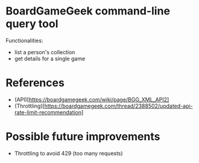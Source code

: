 # BoardGameGeek command-line query tool

Functionalities:
* list a person's collection
* get details for a single game

# References

* (API)[https://boardgamegeek.com/wiki/page/BGG_XML_API2]
* (Throttling)[https://boardgamegeek.com/thread/2388502/updated-api-rate-limit-recommendation]

# Possible future improvements

* Throttling to avoid 429 (too many requests)
